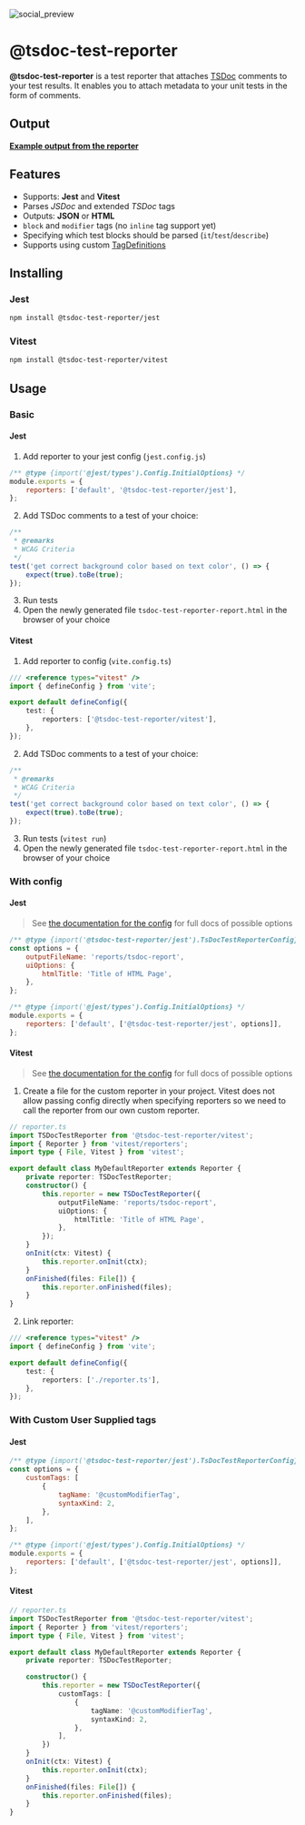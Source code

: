 ![social_preview](https://github.com/tsdoc-test-reporter/reporter/assets/21122051/5c8bb5cd-5772-47d2-8264-cc43cf5886ca)

# @tsdoc-test-reporter

**@tsdoc-test-reporter** is a test reporter that attaches [TSDoc](https://tsdoc.org/) comments to your test results. It enables you to attach metadata to your unit tests in the form of comments.

## Output

**[Example output from the reporter](https://tsdoc-test-reporter.github.io/kitchen-sink/)**

## Features

- Supports: **Jest** and **Vitest**
- Parses _JSDoc_ and extended _TSDoc_ tags
- Outputs: **JSON** or **HTML**
- `block` and `modifier` tags (no `inline` tag support yet)
- Specifying which test blocks should be parsed (`it`/`test`/`describe`)
- Supports using custom [TagDefinitions](https://tsdoc.org/pages/packages/tsdoc-config/)

## Installing

### Jest

```bash
npm install @tsdoc-test-reporter/jest
```

### Vitest

```bash
npm install @tsdoc-test-reporter/vitest
```

## Usage

### Basic

#### Jest

1. Add reporter to your jest config (`jest.config.js`)

```js
/** @type {import('@jest/types').Config.InitialOptions} */
module.exports = {
	reporters: ['default', '@tsdoc-test-reporter/jest'],
};
```

2. Add TSDoc comments to a test of your choice:

```ts
/**
 * @remarks
 * WCAG Criteria
 */
test('get correct background color based on text color', () => {
	expect(true).toBe(true);
});
```

3. Run tests
4. Open the newly generated file `tsdoc-test-reporter-report.html` in the browser of your choice

#### Vitest

1. Add reporter to config (`vite.config.ts`)

```ts
/// <reference types="vitest" />
import { defineConfig } from 'vite';

export default defineConfig({
	test: {
		reporters: ['@tsdoc-test-reporter/vitest'],
	},
});
```

2. Add TSDoc comments to a test of your choice:

```ts
/**
 * @remarks
 * WCAG Criteria
 */
test('get correct background color based on text color', () => {
	expect(true).toBe(true);
});
```

3. Run tests (`vitest run`)
4. Open the newly generated file `tsdoc-test-reporter-report.html` in the browser of your choice

### With config

#### Jest

> See [the documentation for the config](https://tsdoc-test-reporter.github.io/reporter/types/core_src.TsDocTestReporterConfig.html) for full docs of possible options

```js
/** @type {import('@tsdoc-test-reporter/jest').TsDocTestReporterConfig} */
const options = {
	outputFileName: 'reports/tsdoc-report',
	uiOptions: {
		htmlTitle: 'Title of HTML Page',
	},
};

/** @type {import('@jest/types').Config.InitialOptions} */
module.exports = {
	reporters: ['default', ['@tsdoc-test-reporter/jest', options]],
};
```

#### Vitest

> See [the documentation for the config](https://tsdoc-test-reporter.github.io/reporter/types/core_src.TsDocTestReporterConfig.html) for full docs of possible options

1. Create a file for the custom reporter in your project. Vitest does not allow passing config directly when specifying reporters so we need to call the reporter from our own custom reporter.

```ts
// reporter.ts
import TSDocTestReporter from '@tsdoc-test-reporter/vitest';
import { Reporter } from 'vitest/reporters';
import type { File, Vitest } from 'vitest';

export default class MyDefaultReporter extends Reporter {
	private reporter: TSDocTestReporter;
	constructor() {
		this.reporter = new TSDocTestReporter({
			outputFileName: 'reports/tsdoc-report',
			uiOptions: {
				htmlTitle: 'Title of HTML Page',
			},
		});
	}
	onInit(ctx: Vitest) {
		this.reporter.onInit(ctx);
	}
	onFinished(files: File[]) {
		this.reporter.onFinished(files);
	}
}
```

2. Link reporter:

```ts
/// <reference types="vitest" />
import { defineConfig } from 'vite';

export default defineConfig({
	test: {
		reporters: ['./reporter.ts'],
	},
});
```

### With Custom User Supplied tags

#### Jest

```js
/** @type {import('@tsdoc-test-reporter/jest').TsDocTestReporterConfig} */
const options = {
	customTags: [
		{
			tagName: '@customModifierTag',
			syntaxKind: 2,
		},
	],
};

/** @type {import('@jest/types').Config.InitialOptions} */
module.exports = {
	reporters: ['default', ['@tsdoc-test-reporter/jest', options]],
};
```

#### Vitest

```ts
// reporter.ts
import TSDocTestReporter from '@tsdoc-test-reporter/vitest';
import { Reporter } from 'vitest/reporters';
import type { File, Vitest } from 'vitest';

export default class MyDefaultReporter extends Reporter {
	private reporter: TSDocTestReporter;

	constructor() {
		this.reporter = new TSDocTestReporter({
			customTags: [
				{
					tagName: '@customModifierTag',
					syntaxKind: 2,
				},
			],
		})
	}
	onInit(ctx: Vitest) {
		this.reporter.onInit(ctx);
	}
	onFinished(files: File[]) {
		this.reporter.onFinished(files);
	}
}
```
